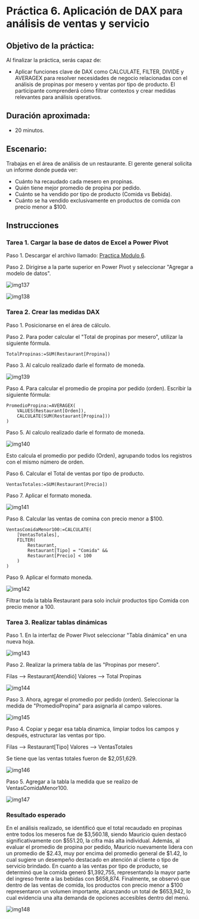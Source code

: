 # Práctica 6. Aplicación de DAX para análisis de ventas y servicio

## Objetivo de la práctica:
Al finalizar la práctica, serás capaz de:

- Aplicar funciones clave de DAX como CALCULATE, FILTER, DIVIDE y AVERAGEX para resolver necesidades de negocio relacionadas con el análisis de propinas por mesero y ventas por tipo de producto. El participante comprenderá cómo filtrar contextos y crear medidas relevantes para análisis operativos.

## Duración aproximada:
- 20 minutos.

## Escenario: 

Trabajas en el área de análisis de un restaurante. El gerente general solicita un informe donde pueda ver:

- Cuánto ha recaudado cada mesero en propinas.
- Quién tiene mejor promedio de propina por pedido.
- Cuánto se ha vendido por tipo de producto (Comida vs Bebida).
- Cuánto se ha vendido exclusivamente en productos de comida con precio menor a $100.

## Instrucciones 

### Tarea 1. Cargar la base de datos de Excel a Power Pivot

Paso 1. Descargar el archivo llamado: [Practica Modulo 6](<Práctica Modulo 6.xlsx>).

Paso 2. Dirigirse a la parte superior en Power Pivot y seleccionar "Agregar a modelo de datos".

![img137](../images/img137.png)

![img138](../images/img138.png)


### Tarea 2. Crear las medidas DAX

Paso 1. Posicionarse en el área de cálculo.

Paso 2. Para poder calcular el "Total de propinas por mesero", utilizar la siguiente fórmula.

```
TotalPropinas:=SUM(Restaurant[Propina])
```

Paso 3. Al calculo realizado darle el formato de moneda.

![img139](../images/img139.png)


Paso 4. Para calcular el promedio de propina por pedido (orden). Escribir la siguiente fórmula:

```
PromedioPropina:=AVERAGEX(
    VALUES(Restaurant[Orden]),
    CALCULATE(SUM(Restaurant[Propina]))
)
```

Paso 5. Al calculo realizado darle el formato de moneda.

![img140](../images/img140.png)

Esto calcula el promedio por pedido (Orden), agrupando todos los registros con el mismo número de orden.

Paso 6. Calcular el Total de ventas por tipo de producto.

```
VentasTotales:=SUM(Restaurant[Precio])
```

Paso 7. Aplicar el formato moneda.

![img141](../images/img141.png)

Paso 8. Calcular las ventas de comina con precio menor a $100.

```
VentasComidaMenor100:=CALCULATE(
    [VentasTotales],
    FILTER(
        Restaurant,
        Restaurant[Tipo] = "Comida" &&
        Restaurant[Precio] < 100
    )
)
```

Paso 9. Aplicar el formato moneda.

![img142](../images/img142.png)

Filtrar toda la tabla Restaurant para solo incluir productos tipo Comida con precio menor a 100.


### Tarea 3. Realizar tablas dinámicas

Paso 1. En la interfaz de Power Pivot seleccionar "Tabla dinámica" en una nueva hoja. 

![img143](../images/img143.png)

Paso 2. Realizar la primera tabla de las "Propinas por mesero".

Filas --> Restaurant[Atendió]
Valores --> Total Propinas

![img144](../images/img144.png)

Paso 3. Ahora, agregar el promedio por pedido (orden). Seleccionar la medida de "PromedioPropina" para asignarla al campo valores.

![img145](../images/img145.png)

Paso 4. Copiar y pegar esa tabla dinamica, limpiar todos los campos y después, estructurar las ventas por tipo.

Filas --> Restaurant[Tipo]
Valores --> VentasTotales

Se tiene que las ventas totales fueron de $2,051,629.

![img146](../images/img146.png)

Paso 5. Agregar a la tabla la medida que se realizo de VentasComidaMenor100.

![img147](../images/img147.png)

### Resultado esperado

En el análisis realizado, se identificó que el total recaudado en propinas entre todos los meseros fue de $3,560.18, siendo Mauricio quien destacó significativamente con $551.20, la cifra más alta individual. Además, al evaluar el promedio de propina por pedido, Mauricio nuevamente lidera con un promedio de $2.43, muy por encima del promedio general de $1.42, lo cual sugiere un desempeño destacado en atención al cliente o tipo de servicio brindado. En cuanto a las ventas por tipo de producto, se determinó que la comida generó $1,392,755, representando la mayor parte del ingreso frente a las bebidas con $658,874. Finalmente, se observó que dentro de las ventas de comida, los productos con precio menor a $100 representaron un volumen importante, alcanzando un total de $653,942, lo cual evidencia una alta demanda de opciones accesibles dentro del menú.

![img148](../images/img148.png)
